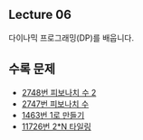 ## Lecture 06

다이나믹 프로그래밍(DP)를 배웁니다.

## 수록 문제

- [2748번 피보나치 수 2](https://www.acmicpc.net/problem/2748)
- [2747번 피보나치 수](https://www.acmicpc.net/problem/2747)
- [1463번 1로 만들기](https://www.acmicpc.net/problem/1463)
- [11726번 2\*N 타일링](https://www.acmicpc.net/problem/11726)
